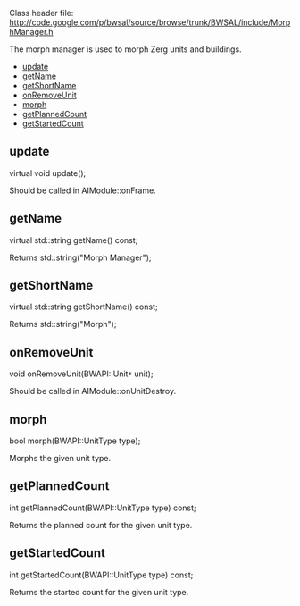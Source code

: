 Class header file: http://code.google.com/p/bwsal/source/browse/trunk/BWSAL/include/MorphManager.h

The morph manager is used to morph Zerg units and buildings.

  * [update](#update.md)
  * [getName](#getName.md)
  * [getShortName](#getShortName.md)
  * [onRemoveUnit](#onRemoveUnit.md)
  * [morph](#morph.md)
  * [getPlannedCount](#getPlannedCount.md)
  * [getStartedCount](#getStartedCount.md)

## update ##
virtual void update();

Should be called in AIModule::onFrame.

## getName ##
virtual std::string getName() const;

Returns std::string("Morph Manager");

## getShortName ##
virtual std::string getShortName() const;

Returns std::string("Morph");

## onRemoveUnit ##
void onRemoveUnit(BWAPI::Unit`*` unit);

Should be called in AIModule::onUnitDestroy.

## morph ##
bool morph(BWAPI::UnitType type);

Morphs the given unit type.

## getPlannedCount ##
int getPlannedCount(BWAPI::UnitType type) const;

Returns the planned count for the given unit type.

## getStartedCount ##
int getStartedCount(BWAPI::UnitType type) const;

Returns the started count for the given unit type.